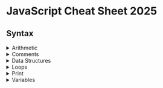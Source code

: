 # JavaScript Cheat Sheet 2025

## Syntax


<details>
<summary>Arithmetic</summary>

<br/>

```sh
console.log(1 + 1); // One plus one, prints: 2
console.log(5 * 5); // 5 multiplied by 5, prints 25
console.log(10 / 2); // 10 divided by 2, prints 5
```

<br/>

Increment
```sh
let age = 20;
age++;

console.log(age); // Prints 21
```

<br/>

Decrement
```sh
let age = 20;
age--;

console.log(age); // Prints 19
```

<br/>

Parentheses
```sh
console.log(5 + (2 * 2)); // Prints 9
```


<br/>

</details>


<details>
<summary>Comments</summary>

<br/>

Comments allow you to add notes to your code, without effecting the code itself.

```sh
// This is a single line comment
 ```
```sh
/*
This is a multi line comment
*/
 ```

<br/>

</details>


<details>
<summary>Data Structures</summary>

<br/>

Variables store single values, but data structures store multiple values and enables the organisation of these values.

Array
```sh
let cats = ["Gary", "Frank", "Shona", "Steve", "Wendy"];
 ```

<br/>

Object
```sh
let cat = { name: "Gary", age: 12 };
 ```

<br/>

Object Array
```sh
let cats = [
    { id: 1, name: "Gary", age: 12 },
    { id: 2, name: "Frank", age: 18 },
];
```

<br/>

Map
```sh
const cats = new Map([
    ["Gary", 12],
    ["Frank", 18],
]);
```


<br/>

</details>


<details>
<summary>Loops</summary>

<br/>

Loops have a number of use cases. For example, a loop can be used to "loop"/repeat lines of code until a condition is met, or to minimise file size by reducing repetitive code. The loops below show different ways to print the numbers 1 to 10.

<br/>

"for" loop, execute this code "for" as long as a condition is true.

```sh
for (let i = 1; i <= 10; i++) {
    console.log(i);
}
 ```

<br/>

"while" loop, execute this code "while" a condition is true.

```sh
let i = 1;

while (i <= 10) {
    console.log(i);
    i++;
}

 ```

<br/>

</details>


<details>
<summary>Print</summary>

<br/>

Printing allows you to print messages to a console. Developers can use it for debugging.

```sh
console.log("cat");
 ```
```sh
console.log(45);
 ```
```sh
console.log(5 + 5); // Prints "10" to the console
 ```
```sh
console.log("5 + 5"); // Prints "5 + 5" to the console
 ```

<br/>

console.table can be used to print in a table format
```sh
let cats = [
    { id: 1, name: "Gary", age: 12 },
    { id: 2, name: "Frank", age: 18 },
];

console.table(cats);
```

<br/>

A console.log combined with JSON.stringify will print the items in JSON format
```sh
let cats = [
    { id: 1, name: "Gary", age: 12 },
    { id: 2, name: "Frank", age: 18 },
];

console.log(JSON.stringify(cats, null, 2));
```


<br/>

</details>


<details>
<summary>Variables</summary>

<br/>

Variables can be declared as either a "var", "let" or "const". Using "let" and "const" is good modern practice. A "let" should be used for a variable whose value will change. A "const" (constant) should be used for variables that will not change in value.

<br/>

const variable examples
```sh
const cat = "Steve";
const age = 22;
const cost = 22.75;
const storeOpen = false;
 ```

<br/>

let variable examples
```sh
let cat = "Steve";
let age = 22;
let cost = 22.75;
let storeOpen = false;
 ```

</details>
